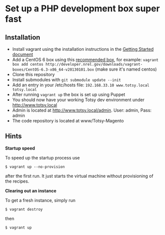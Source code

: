 Set up a PHP development box super fast
=======================================

Installation
------------

* Install vagrant using the installation instructions in the [Getting Started document](http://vagrantup.com/v1/docs/getting-started/index.html)
* Add a CentOS 6 box using this [recommended box](http://developer.nrel.gov/downloads/vagrant-boxes/CentOS-6.3-x86_64-v20130101.box), for example: ```vagrant box add centos http://developer.nrel.gov/downloads/vagrant-boxes/CentOS-6.3-x86_64-v20130101.box``` (make sure it's named centos)
* Clone this repository
* Install submodules with ```git submodule update --init```
* Add an entry in your /etc/hosts file: ```192.168.33.10 www.totsy.local totsy.local```
* After running ```vagrant up``` the box is set up using Puppet
* You should now have your working Totsy dev environment under http://www.totsy.local
* Admin is located at http://www.totsy.local/admin. User: admin, Pass: admin
* The code repository is located at www/Totsy-Magento

Hints
-----

**Startup speed**

To speed up the startup process use

    $ vagrant up --no-provision

after the first run. It just starts the virtual machine without provisioning of the recipes.

**Clearing out an instance**

To get a fresh instance, simply run

    $ vagrant destroy

then

    $ vagrant up
